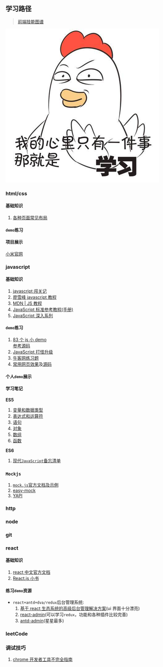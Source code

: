 ## 学习路径

> [前端技能图谱](https://leohxj.gitbooks.io/front-end-database/content/)

![study](./images/study.png)

### html/css

#### 基础知识

1.  [各种页面常见布局](https://sweet-kk.github.io/css-layout/#/)

#### `demo`练习

#### 项目展示

[小米官网](https://wangkaiwd.github.io/html-css-layout/xiaomi/index.html)

### javascript

#### 基础知识

1.  [javascript 闯关记](https://github.com/stone0090/javascript-lessons)
2.  [廖雪峰 javascript 教程](https://www.liaoxuefeng.com/wiki/001434446689867b27157e896e74d51a89c25cc8b43bdb3000)
3.  [MDN | JS 教程](https://developer.mozilla.org/zh-CN/docs/Web/JavaScript/A_re-introduction_to_JavaScript)
4.  [JavaScript 标准参考教程(手册)](http://javascript.ruanyifeng.com/)
5.  [JavaScript 深入系列](https://github.com/mqyqingfeng/Blog)

#### `demo`练习
1.  [83 个 js 小 demo](https://laihuamin.github.io/jsExample/)  
    [参考源码](https://github.com/AllySu/JavaScript)
2.  [JavaScript 打怪升级](https://juejin.im/post/5a39b2dcf265da431d3cd036)
3.  [牛客网练习题](https://www.nowcoder.com/ta/js-assessment)
4.  [常用网页效果](http://jikeytang.github.io/)及[源码](https://github.com/jikeytang/jikeytang.github.io)
#### 个人`demo`展示

#### 学习笔记

**ES5**

1.  [变量和数据类型](https://github.com/wangkaiwd/webLearn/blob/master/javaScript/javaScript%E9%97%AF%E5%85%B3%E8%AE%B0/03.%20%E5%8F%98%E9%87%8F%E5%92%8C%E6%95%B0%E6%8D%AE%E7%B1%BB%E5%9E%8B/README.md)
2.  [表达式和运算符](https://github.com/wangkaiwd/webLearn/blob/master/javaScript/javaScript%E9%97%AF%E5%85%B3%E8%AE%B0/04.%20%E8%A1%A8%E8%BE%BE%E5%BC%8F%E5%92%8C%E8%BF%90%E7%AE%97%E7%AC%A6/README.md)
3.  [语句](https://github.com/wangkaiwd/webLearn/blob/master/javaScript/javaScript%E9%97%AF%E5%85%B3%E8%AE%B0/05.%20%E8%AF%AD%E5%8F%A5/README.md)
4.  [对象](https://github.com/wangkaiwd/webLearn/blob/master/javaScript/javaScript%E9%97%AF%E5%85%B3%E8%AE%B0/06.%20%E5%AF%B9%E8%B1%A1/README.md)
5.  [数组](https://github.com/wangkaiwd/webLearn/tree/master/javaScript/javaScript%E9%97%AF%E5%85%B3%E8%AE%B0/07.%20%E6%95%B0%E7%BB%84)
6.  [函数](https://github.com/wangkaiwd/webLearn/tree/master/javaScript/javaScript%E9%97%AF%E5%85%B3%E8%AE%B0/08.%20%E5%87%BD%E6%95%B0)

**ES6**

1.  [现代`JavaScript`备忘清单](http://translate.breword.com/pages/ef2ac50436e84d5582d3d04971488c22)

### `Mockjs`

1.  [`mock.js`官方文档及示例](http://mockjs.com/)
2.  [easy-mock](https://easy-mock.com/)
3.  [YAPI](http://yapi.demo.qunar.com/)

### http

### node

### git

### react

#### 基础知识

1.  [react 中文官方文档](https://doc.react-china.org/)
2.  [React.js 小书](http://huziketang.mangojuice.top/books/react/)

#### 练习`demo`资源

* `react+antd+dva/redux`后台管理系统:
  1.  [基于 react 生态系统的高级后台管理解决方案](https://github.com/LANIF-UI/dva-boot-admin)(ui 界面十分漂亮)
  2.  [react-admin](https://github.com/yezihaohao/react-admin)(可以学习`redux`，功能和各种插件比较完善)
  3.  [antd-admin](https://github.com/zuiidea/antd-admin)(星星最多)

### leetCode

### 调试技巧

1.  [chrome 开发者工具不完全指南](https://juejin.im/post/59ffad656fb9a0450b65c4c0)
